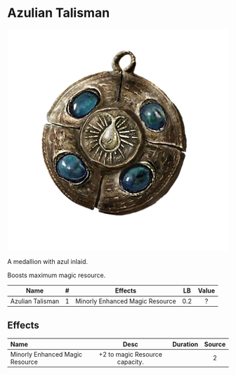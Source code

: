 # Azulian Talisman

![Copyrighted Image](AzulianTalisman.png)



A medallion with azul inlaid.

Boosts maximum magic resource.



|       Name       | # |             Effects             | LB | Value |
| :--------------: | :-: | :-----------------------------: | :-: | :---: |
| Azulian Talisman | 1 | Minorly Enhanced Magic Resource | 0.2 |   ?   |

## Effects

| Name                            |             Desc             | Duration | Source |
| :------------------------------ | :----------------------------: | :------: | :-----------: |
| Minorly Enhanced Magic Resource | +2 to magic Resource capacity. |          |       2       |
